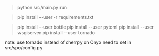 > python src/main.py run

> pip install --user -r requirements.txt

> pip install --user bottle
> pip install --user pytoml
> pip install --user wsgiserver
> pip install --user tornado

note: use tornado instead of cherrpy on Onyx
need to set in src/spc/config.py


